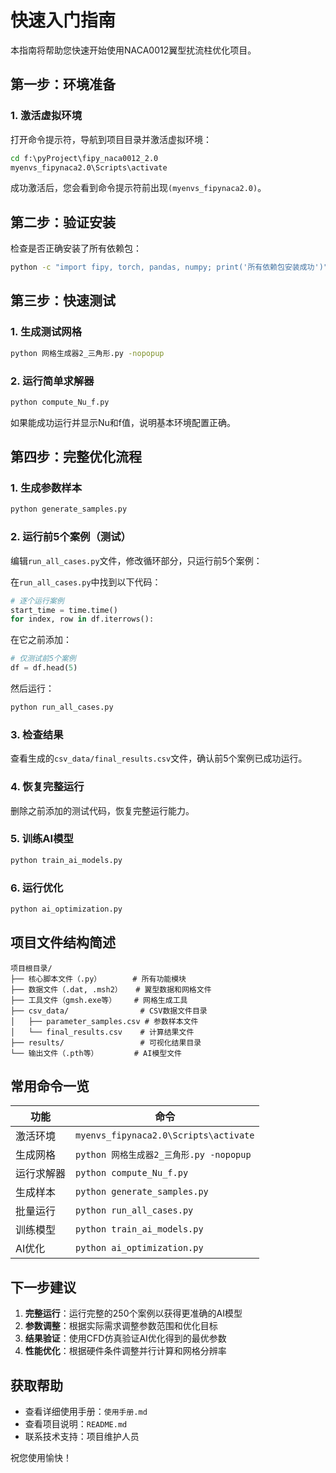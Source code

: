 # 快速入门指南

本指南将帮助您快速开始使用NACA0012翼型扰流柱优化项目。

## 第一步：环境准备

### 1. 激活虚拟环境

打开命令提示符，导航到项目目录并激活虚拟环境：

```cmd
cd f:\pyProject\fipy_naca0012_2.0
myenvs_fipynaca2.0\Scripts\activate
```

成功激活后，您会看到命令提示符前出现`(myenvs_fipynaca2.0)`。

## 第二步：验证安装

检查是否正确安装了所有依赖包：

```cmd
python -c "import fipy, torch, pandas, numpy; print('所有依赖包安装成功')"
```

## 第三步：快速测试

### 1. 生成测试网格

```cmd
python 网格生成器2_三角形.py -nopopup
```

### 2. 运行简单求解器

```cmd
python compute_Nu_f.py
```

如果能成功运行并显示Nu和f值，说明基本环境配置正确。

## 第四步：完整优化流程

### 1. 生成参数样本

```cmd
python generate_samples.py
```

### 2. 运行前5个案例（测试）

编辑`run_all_cases.py`文件，修改循环部分，只运行前5个案例：

在`run_all_cases.py`中找到以下代码：
```python
# 逐个运行案例
start_time = time.time()
for index, row in df.iterrows():
```

在它之前添加：
```python
# 仅测试前5个案例
df = df.head(5)
```

然后运行：
```cmd
python run_all_cases.py
```

### 3. 检查结果

查看生成的`csv_data/final_results.csv`文件，确认前5个案例已成功运行。

### 4. 恢复完整运行

删除之前添加的测试代码，恢复完整运行能力。

### 5. 训练AI模型

```cmd
python train_ai_models.py
```

### 6. 运行优化

```cmd
python ai_optimization.py
```

## 项目文件结构简述

```
项目根目录/
├── 核心脚本文件（.py）       # 所有功能模块
├── 数据文件（.dat, .msh2）   # 翼型数据和网格文件
├── 工具文件（gmsh.exe等）    # 网格生成工具
├── csv_data/                # CSV数据文件目录
│   ├── parameter_samples.csv # 参数样本文件
│   └── final_results.csv    # 计算结果文件
├── results/                 # 可视化结果目录
└── 输出文件（.pth等）        # AI模型文件
```

## 常用命令一览

| 功能 | 命令 |
|------|------|
| 激活环境 | `myenvs_fipynaca2.0\Scripts\activate` |
| 生成网格 | `python 网格生成器2_三角形.py -nopopup` |
| 运行求解器 | `python compute_Nu_f.py` |
| 生成样本 | `python generate_samples.py` |
| 批量运行 | `python run_all_cases.py` |
| 训练模型 | `python train_ai_models.py` |
| AI优化 | `python ai_optimization.py` |

## 下一步建议

1. **完整运行**：运行完整的250个案例以获得更准确的AI模型
2. **参数调整**：根据实际需求调整参数范围和优化目标
3. **结果验证**：使用CFD仿真验证AI优化得到的最优参数
4. **性能优化**：根据硬件条件调整并行计算和网格分辨率

## 获取帮助

- 查看详细使用手册：`使用手册.md`
- 查看项目说明：`README.md`
- 联系技术支持：项目维护人员

祝您使用愉快！